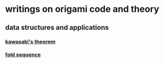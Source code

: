# writings on origami code and theory

## data structures and applications

### [kawasaki's theorem](kawasaki.md)

### [fold sequence](foldSequence.md)

